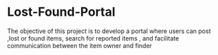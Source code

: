 # Lost-Found-Portal
The objective of this project is to develop a portal where users can post ,lost or found items, search for reported items , and facilitate communication between the item owner and finder
